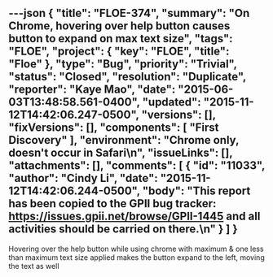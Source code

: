 ---json
{
  "title": "FLOE-374",
  "summary": "On Chrome, hovering over help button causes button to expand on max text size",
  "tags": "FLOE",
  "project": {
    "key": "FLOE",
    "title": "Floe"
  },
  "type": "Bug",
  "priority": "Trivial",
  "status": "Closed",
  "resolution": "Duplicate",
  "reporter": "Kaye Mao",
  "date": "2015-06-03T13:48:58.561-0400",
  "updated": "2015-11-12T14:42:06.247-0500",
  "versions": [],
  "fixVersions": [],
  "components": [
    "First Discovery"
  ],
  "environment": "Chrome only, doesn't occur in Safari\n",
  "issueLinks": [],
  "attachments": [],
  "comments": [
    {
      "id": "11033",
      "author": "Cindy Li",
      "date": "2015-11-12T14:42:06.244-0500",
      "body": "This report has been copied to the GPII bug tracker: <https://issues.gpii.net/browse/GPII-1445> and all activities should be carried on there.\n"
    }
  ]
}
---
Hovering over the help button while using chrome with maximum & one less than maximum text size applied makes the button expand to the left, moving the text as well

        